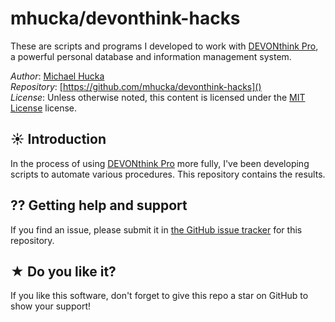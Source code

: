 # mhucka/devonthink-hacks

These are scripts and programs I developed to work with [DEVONthink Pro](http://www.devontechnologies.com/products/devonthink/overview.html), a powerful personal database and information management system.

_Author_: [Michael Hucka](http://github.com/mhucka)  
 _Repository_: [https://github.com/mhucka/devonthink-hacks]()  
 _License_: Unless otherwise noted, this content is licensed under the [MIT License](https://opensource.org/licenses/MIT) license.

## ☀ Introduction

In the process of using [DEVONthink Pro](http://www.devontechnologies.com/products/devonthink/overview.html) more fully, I've been developing scripts to automate various procedures. This repository contains the results.

## ⁇ Getting help and support

If you find an issue, please submit it in [the GitHub issue tracker](../mhucka-devonthink-hacks-1.md) for this repository.

## ★ Do you like it?

If you like this software, don't forget to give this repo a star on GitHub to show your support!

